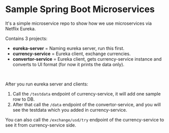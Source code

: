 # Sample Spring Boot Microservices

It's a simple microservice repo to show how we use microservices via Netflix Eureka.

Contains 3 projects:
 - **eureka-server** = Naming eureka server, run this first.
 - **currency-service** = Eureka client, exchange currencies.
 - **convertor-service** = Eureka client, gets currency-service instance and converts to UI format (for now it prints the data only).

<br/>

After you run eureka server and clients:
1. Call the ``/testdata`` endpoint of currency-service, it will add one sample row to DB.
2. After that call the ``/data`` endpoint of the convertor-service, and you will see the testdata which you added in currency-service.

You can also call the ``/exchange/usd/try`` endpoint of the currency-service to see it from currency-service side.